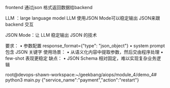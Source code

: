 frontend 通过json 格式返回数据给backend 

LLM ：large language model
LLM 使用JSON Mode可以稳定输出 JSON来跟backend 交互

JSON Mode：让 LLM 稳定输出 JSON 的技术

要求：
• 参数配置 response_format={"type": "json_object"}
• system prompt 包含 JSON 关键字
使用场景：
• 从语义化内容中提取参数，然后交由程序处理
• few-shot 表现更稳定
缺点：
• JSON Schema 相对固定，难以实现复杂业务逻辑

root@devops-shawn-workspace:~/geekbang/aiops/module_4/demo_4# python3 main.py 
{"service_name":"payment","action":"restart"}




